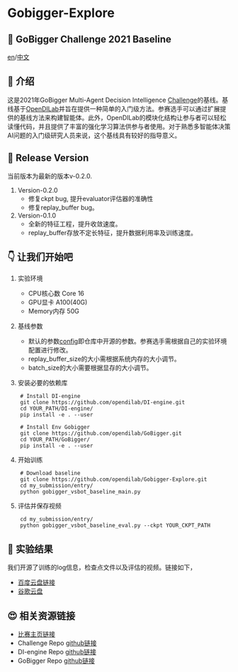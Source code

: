 # Gobigger-Explore
## :crystal_ball: GoBigger Challenge 2021 Baseline
[en](https://github.com/opendilab/Gobigger-Explore/blob/main/README.md)/[中文](https://github.com/opendilab/Gobigger-Explore/blob/main/README_zh.md)

## :robot: 介绍
这是2021年GoBigger Multi-Agent Decision Intelligence [Challenge](https://www.datafountain.cn/competitions/549)的基线。基线基于[OpenDILab](https://github.com/opendilab/DI-engine)并旨在提供一种简单的入门级方法。参赛选手可以通过扩展提供的基线方法来构建智能体。此外，OpenDILab的模块化结构让参与者可以轻松读懂代码，并且提供了丰富的强化学习算法供参与者使用。对于熟悉多智能体决策AI问题的入门级研究人员来说，这个基线具有较好的指导意义。

## :rocket: Release Version
当前版本为最新的版本v-0.2.0.
1. Version-0.2.0
   - 修复ckpt bug, 提升evaluator评估器的准确性
   - 修复replay_buffer bug。
2. Version-0.1.0
   - 全新的特征工程，提升收敛速度。
   - replay_buffer存放不定长特征，提升数据利用率及训练速度。

## :point_down: 让我们开始吧

1. 实验环境
   - CPU核心数 Core 16
   - GPU显卡 A100(40G)
   - Memory内存 50G
2. 基线参数
   
   - 默认的参数[config](https://github.com/opendilab/Gobigger-Explore/blob/main/my_submission/config/gobigger_no_spatial_config.py)即仓库中开源的参数。参赛选手需根据自己的实验环境配置进行修改。
   - replay_buffer_size的大小需根据系统内存的大小调节。
   - batch_size的大小需要根据显存的大小调节。
   
3. 安装必要的依赖库
```
    # Install DI-engine
    git clone https://github.com/opendilab/DI-engine.git
    cd YOUR_PATH/DI-engine/
    pip install -e . --user

    # Install Env Gobigger
    git clone https://github.com/opendilab/GoBigger.git
    cd YOUR_PATH/GoBigger/
    pip install -e . --user
```

4. 开始训练
```
    # Download baseline
    git clone https://github.com/opendilab/Gobigger-Explore.git
    cd my_submission/entry/
    python gobigger_vsbot_baseline_main.py
```

5. 评估并保存视频
```
    cd my_submission/entry/
    python gobigger_vsbot_baseline_eval.py --ckpt YOUR_CKPT_PATH
```

## :dart: 实验结果
我们开源了训练的log信息，检查点文件以及评估的视频。链接如下，
   - [百度云盘链接]()
   - [谷歌云盘]()

## :heart_eyes: 相关资源链接
- [比赛主页链接](https://www.datafountain.cn/competitions/549)
- Challenge Repo [github链接](https://github.com/opendilab/GoBigger-Challenge-2021)
- DI-engine Repo [github链接](https://github.com/opendilab/DI-engine)
- GoBigger Repo  [github链接](https://github.com/opendilab/GoBigger)


